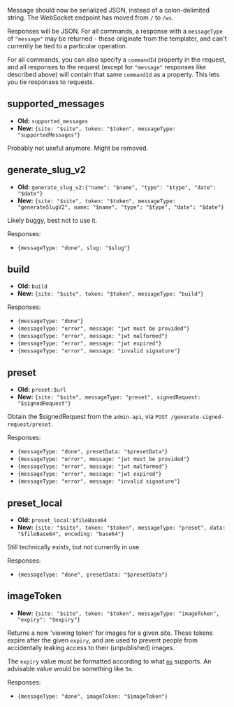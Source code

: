 Message should now be serialized JSON, instead of a colon-delimited string. The WebSocket endpoint has moved from `/` to `/ws`.

Responses will be JSON. For all commands, a response with a `messageType` of `"message"` may be returned - these originate from the templater, and can't currently be tied to a particular operation.

For all commands, you can also specify a `commandId` property in the request, and all responses to the request (except for `"message"` responses like described above) will contain that same `commandId` as a property. This lets you tie responses to requests.

## supported_messages

* __Old:__ `supported_messages`
* __New:__ `{site: "$site", token: "$token", messageType: "supportedMessages"}`

Probably not useful anymore. Might be removed.

## generate_slug_v2

* __Old:__ `generate_slug_v2:{"name": "$name", "type": "$type", "date": "$date"}`
* __New:__ `{site: "$site", token: "$token", messageType: "generateSlugV2", name: "$name", "type": "$type", "date": "$date"}`

Likely buggy, best not to use it.

Responses:

* `{messageType: "done", slug: "$slug"}`

## build

* __Old:__ `build`
* __New:__ `{site: "$site", token: "$token", messageType: "build"}`

Responses:

* `{messageType: "done"}`
* `{messageType: "error", message: "jwt must be provided"}`
* `{messageType: "error", message: "jwt malformed"}`
* `{messageType: "error", message: "jwt expired"}`
* `{messageType: "error", message: "invalid signature"}`

## preset

* __Old:__ `preset:$url`
* __New:__ `{site: "$site", messageType: "preset", signedRequest: "$signedRequest"}`

Obtain the $signedRequest from the `admin-api`, via `POST /generate-signed-request/preset`.

Responses:

* `{messageType: "done", presetData: "$presetData"}`
* `{messageType: "error", message: "jwt must be provided"}`
* `{messageType: "error", message: "jwt malformed"}`
* `{messageType: "error", message: "jwt expired"}`
* `{messageType: "error", message: "invalid signature"}`

## preset_local

* __Old:__ `preset_local:$fileBase64`
* __New:__ `{site: "$site", token: "$token", messageType: "preset", data: "$fileBase64", encoding: "base64"}`

Still technically exists, but not currently in use.

Responses:

* `{messageType: "done", presetData: "$presetData"}`

## imageToken

* __New:__ `{site: "$site", token: "$token", messageType: "imageToken", "expiry": "$expiry"}`

Returns a new 'viewing token' for images for a given site. These tokens expire after the given `expiry`, and are used to prevent people from accidentally leaking access to their (unpublished) images.

The `expiry` value must be formatted according to what [`ms`](https://www.npmjs.com/package/ms) supports. An advisable value would be something like `5m`.

Responses:

* `{messageType: "done", imageToken: "$imageToken"}`